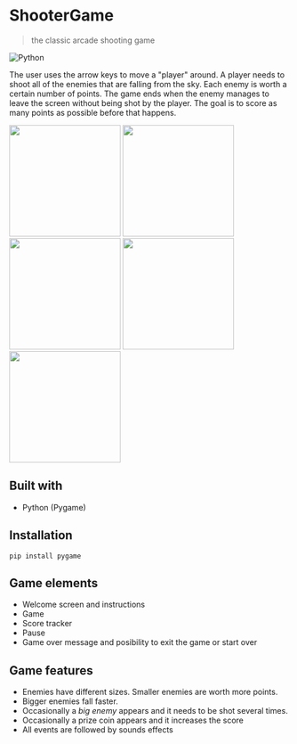 # ShooterGame
> the classic arcade shooting game 
<img alt="Python" src="https://img.shields.io/badge/python%20-%2314354C.svg?&style=for-the-badge&logo=python&logoColor=white"/>

The user uses the arrow keys to move a "player" around. A player needs to shoot all of the enemies that are falling from the sky. Each enemy is worth a certain number of points.
The game ends when the enemy manages to leave the screen without being shot by the player. The goal is to score as many points as possible before that happens.


<p float="left">
<img src="images/shooterIntro.png" width="200">
<img src="images/shooterGame.png" width="200">
<img src="images/shooterGame2.png" width="200">
<img src="images/shooterPaused.png" width="200">
<img src="images/shooterGameOver.png" width="200">
</p>

## Built with
- Python (Pygame)

## Installation
```
pip install pygame
```

## Game elements
- Welcome screen and instructions
- Game
- Score tracker
- Pause
- Game over message and posibility to exit the game or start over

## Game features
- Enemies have different sizes. Smaller enemies are worth more points.
- Bigger enemies fall faster.
- Occasionally a *big enemy* appears and it needs to be shot several times.
- Occasionally a prize coin appears and it increases the score
- All events are followed by sounds effects



